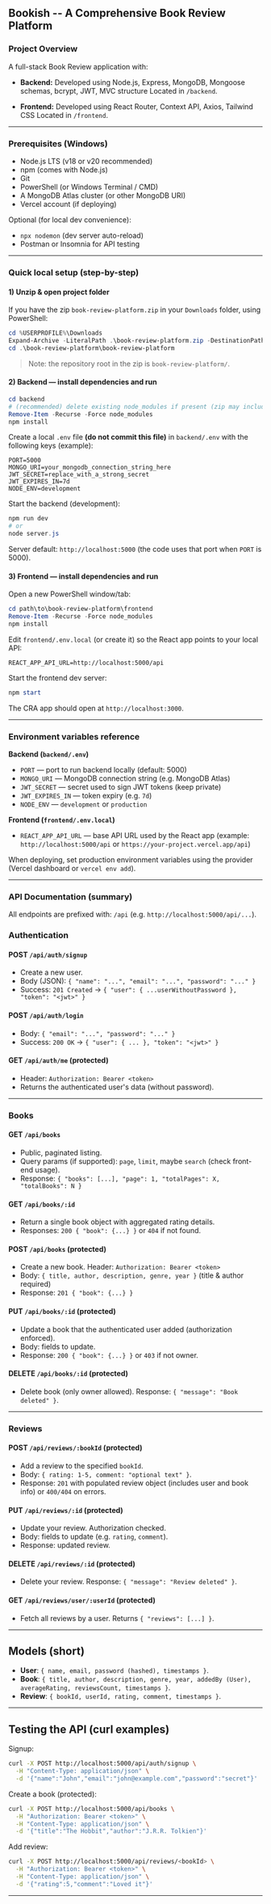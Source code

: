 ## Bookish -- A Comprehensive Book Review Platform

### Project Overview

A full-stack Book Review application with:

- **Backend:** Developed using Node.js, Express, MongoDB, Mongoose schemas, bcrypt, JWT, MVC structure Located in `/backend`.

- **Frontend:** Developed using React Router, Context API, Axios, Tailwind CSS Located in `/frontend`.

---

### Prerequisites (Windows)

- Node.js LTS (v18 or v20 recommended)
- npm (comes with Node.js)
- Git
- PowerShell (or Windows Terminal / CMD)
- A MongoDB Atlas cluster (or other MongoDB URI)
- Vercel account (if deploying)

Optional (for local dev convenience):
- `npx nodemon` (dev server auto-reload)
- Postman or Insomnia for API testing

---

### Quick local setup (step-by-step)

#### 1) Unzip & open project folder

If you have the zip `book-review-platform.zip` in your `Downloads` folder, using PowerShell:

```powershell
cd %USERPROFILE%\Downloads
Expand-Archive -LiteralPath .\book-review-platform.zip -DestinationPath .\book-review-platform
cd .\book-review-platform\book-review-platform
```

> Note: the repository root in the zip is `book-review-platform/`.

#### 2) Backend — install dependencies and run

```powershell
cd backend
# (recommended) delete existing node_modules if present (zip may include them)
Remove-Item -Recurse -Force node_modules
npm install
```

Create a local `.env` file **(do not commit this file)** in `backend/.env` with the following keys (example):

```
PORT=5000
MONGO_URI=your_mongodb_connection_string_here
JWT_SECRET=replace_with_a_strong_secret
JWT_EXPIRES_IN=7d
NODE_ENV=development
```

Start the backend (development):

```powershell
npm run dev
# or
node server.js
```

Server default: `http://localhost:5000` (the code uses that port when `PORT` is 5000).

#### 3) Frontend — install dependencies and run

Open a new PowerShell window/tab:

```powershell
cd path\to\book-review-platform\frontend
Remove-Item -Recurse -Force node_modules
npm install
```

Edit `frontend/.env.local` (or create it) so the React app points to your local API:

```
REACT_APP_API_URL=http://localhost:5000/api
```

Start the frontend dev server:

```powershell
npm start
```

The CRA app should open at `http://localhost:3000`.

---

### Environment variables reference

**Backend (`backend/.env`)**

- `PORT` — port to run backend locally (default: 5000)
- `MONGO_URI` — MongoDB connection string (e.g. MongoDB Atlas)
- `JWT_SECRET` — secret used to sign JWT tokens (keep private)
- `JWT_EXPIRES_IN` — token expiry (e.g. `7d`)
- `NODE_ENV` — `development` or `production`

**Frontend (`frontend/.env.local`)**

- `REACT_APP_API_URL` — base API URL used by the React app (example: `http://localhost:5000/api` or `https://your-project.vercel.app/api`)

When deploying, set production environment variables using the provider (Vercel dashboard or `vercel env add`).

---

### API Documentation (summary)

All endpoints are prefixed with: `/api` (e.g. `http://localhost:5000/api/...`).

### Authentication

#### POST `/api/auth/signup`
- Create a new user.
- Body (JSON): `{ "name": "...", "email": "...", "password": "..." }`
- Success: `201 Created` -> `{ "user": { ...userWithoutPassword }, "token": "<jwt>" }`

#### POST `/api/auth/login`
- Body: `{ "email": "...", "password": "..." }`
- Success: `200 OK` -> `{ "user": { ... }, "token": "<jwt>" }`

#### GET `/api/auth/me` (protected)
- Header: `Authorization: Bearer <token>`
- Returns the authenticated user's data (without password).

---

### Books

#### GET `/api/books`
- Public, paginated listing.
- Query params (if supported): `page`, `limit`, maybe `search` (check front-end usage).
- Response: `{ "books": [...], "page": 1, "totalPages": X, "totalBooks": N }`

#### GET `/api/books/:id`
- Return a single book object with aggregated rating details.
- Responses: `200 { "book": {...} }` or `404` if not found.

#### POST `/api/books` (protected)
- Create a new book. Header: `Authorization: Bearer <token>`
- Body: `{ title, author, description, genre, year }` (title & author required)
- Response: `201 { "book": {...} }`

#### PUT `/api/books/:id` (protected)
- Update a book that the authenticated user added (authorization enforced).
- Body: fields to update.
- Response: `200 { "book": {...} }` or `403` if not owner.

#### DELETE `/api/books/:id` (protected)
- Delete book (only owner allowed). Response: `{ "message": "Book deleted" }`.

---

### Reviews

#### POST `/api/reviews/:bookId` (protected)
- Add a review to the specified `bookId`.
- Body: `{ rating: 1-5, comment: "optional text" }`.
- Response: `201` with populated review object (includes user and book info) or `400/404` on errors.

#### PUT `/api/reviews/:id` (protected)
- Update your review. Authorization checked.
- Body: fields to update (e.g. `rating`, `comment`).
- Response: updated review.

#### DELETE `/api/reviews/:id` (protected)
- Delete your review. Response: `{ "message": "Review deleted" }`.

#### GET `/api/reviews/user/:userId` (protected)
- Fetch all reviews by a user. Returns `{ "reviews": [...] }`.

---

## Models (short)

- **User**: `{ name, email, password (hashed), timestamps }`.
- **Book**: `{ title, author, description, genre, year, addedBy (User), averageRating, reviewsCount, timestamps }`.
- **Review**: `{ bookId, userId, rating, comment, timestamps }`.

---

## Testing the API (curl examples)

Signup:

```bash
curl -X POST http://localhost:5000/api/auth/signup \
  -H "Content-Type: application/json" \
  -d '{"name":"John","email":"john@example.com","password":"secret"}'
```

Create a book (protected):

```bash
curl -X POST http://localhost:5000/api/books \
  -H "Authorization: Bearer <token>" \
  -H "Content-Type: application/json" \
  -d '{"title":"The Hobbit","author":"J.R.R. Tolkien"}'
```

Add review:

```bash
curl -X POST http://localhost:5000/api/reviews/<bookId> \
  -H "Authorization: Bearer <token>" \
  -H "Content-Type: application/json" \
  -d '{"rating":5,"comment":"Loved it"}'
```

---